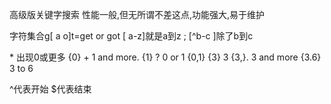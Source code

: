 高级版关键字搜索
性能一般,但无所谓不差这点,功能强大,易于维护

字符集合g\[ a o\]t=get or got
\[ a-z\]就是a到z ; \[^b-c ]除了b到c

\* 出现0或更多 {0}
\+  1 and more. {1}
?  0 or 1            {0,1}
{3} 3
{3,}. 3 and more
{3.6}  3 to 6

\^代表开始  \$代表结束